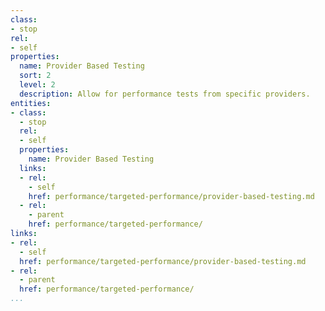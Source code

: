 ```yaml
---
class:
- stop
rel:
- self
properties:
  name: Provider Based Testing
  sort: 2
  level: 2
  description: Allow for performance tests from specific providers.
entities:
- class:
  - stop
  rel:
  - self
  properties:
    name: Provider Based Testing
  links:
  - rel:
    - self
    href: performance/targeted-performance/provider-based-testing.md
  - rel:
    - parent
    href: performance/targeted-performance/
links:
- rel:
  - self
  href: performance/targeted-performance/provider-based-testing.md
- rel:
  - parent
  href: performance/targeted-performance/
...
```

